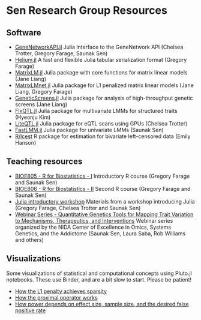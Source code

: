 # Sen Research Group Resources

## Software
- [GeneNetworkAPI.jl](https://github.com/senresearch/GeneNetworkAPI.jl)
  Julia interface to the GeneNetwork API (Chelsea Trotter, Gregory
  Farage, Saunak Sen)
- [Helium.jl](https://github.com/senresearch/Helium.jl) A fast and
  flexible Julia tabular serialization format (Gregory Farage)
- [MatrixLM.jl](https://github.com/senresearch/MatrixLM.jl) Julia
  package with core functions for matrix linear models (Jane Liang)
- [MatrixLMnet.jl](https://github.com/senresearch/MatrixLMnet.jl)
  Julia package for L1 penalized matrix linear models (Jane Liang,
  Gregory Farage)
- [GeneticScreens.jl](https://github.com/senresearch/GeneticScreens.jl)
  Julia package for analysis of high-throughput genetic screens (Jane
  Liang)
- [FlxQTL.jl](https://github.com/senresearch/FlxQTL.jl) Julia package for
  multivariate LMMs for structured traits (Hyeonju Kim)
- [LiteQTL.jl](https://github.com/senresearch/LiteQTL.jl) Julia package
  for eQTL scans using GPUs (Chelsea Trotter)
- [FastLMM.jl](https://github.com/sens/FastLMM.jl) Julia package for
  univariate LMMs (Saunak Sen)
- [R/lcest](https://github.com/senresearch/lcest) R package for
  estimation for bivariate left-censored data (Emily Hanson)

## Teaching resources
- [BIOE805 - R for Biostatistics - I](https://senresearch.github.io/bioe805)
  Introductory R course (Gregory Farage and Saunak Sen)
- [BIOE806 - R for Biostatistics - II](https://senresearch.github.io/bioe806)
  Second R course (Gregory Farage and Saunak Sen)
- [Julia introductory workshop](https://github.com/senresearch/julia-intro-docs)
  Materials from a workshop introducing Julia (Gregory Farage, Chelsea
  Trotter and Saunak Sen)
- [Webinar Series - Quantitative Genetics Tools for Mapping Trait Variation to Mechanisms, Therapeutics, and Interventions](https://opar.io/training/osga-webinar-series-2020.html) Webinar series organized by the NIDA Center of Excellence in Omics, Systems Genetics, and the Addictome (Saunak Sen, Laura Saba, Rob Williams and others)

## Visualizations

Some visualizations of statistical and computational concepts using
Pluto.jl notebooks.  These use Binder, and are a bit slow to start.
Please be patient!

- [How the L1 penalty achieves sparsity](https://mybinder.org/v2/gh/senresearch/visuals/main?urlpath=pluto/open?path=/home/jovyan/notebooks/L1-penalty.jl)
- [How the proximal operator works](https://mybinder.org/v2/gh/senresearch/visuals/main?urlpath=pluto/open?path=/home/jovyan/notebooks/prox.jl)
- [How power depends on effect size, sample size, and the desired false positive rate](https://mybinder.org/v2/gh/senresearch/visuals/main?urlpath=pluto/open?path=/home/jovyan/notebooks/power.jl)



  
